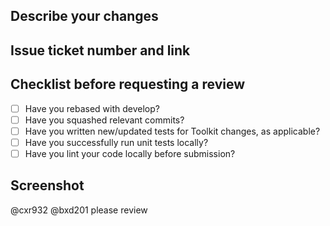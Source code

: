 ## Describe your changes

## Issue ticket number and link

## Checklist before requesting a review
- [ ] Have you rebased with develop?
- [ ] Have you squashed relevant commits?
- [ ] Have you written new/updated tests for Toolkit changes, as applicable?
- [ ] Have you successfully run unit tests locally?
- [ ] Have you lint your code locally before submission?

## Screenshot

@cxr932 @bxd201 please review
